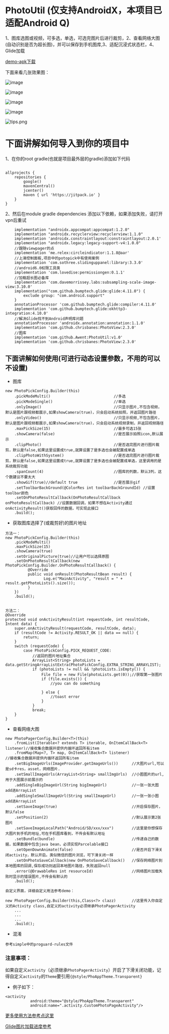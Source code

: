﻿
 # PhotoUtil (仅支持AndroidX，本项目已适配Android Q)
 1、图库选图或视频，可多选，单选，可选完图片后进行裁剪，2、查看网络大图(自动识别是否为超长图)，并可以保存到手机图库,3、适配沉浸式状态栏，4、Glide加载
 
 [demo-apk下载](https://github.com/Awent/PhotoUtil/blob/master/simaple/release/simaple-release.apk)
 
 下面来看几张效果图：

![image](https://github.com/Awent/PhotoPick-Master/blob/master/pictrue/304079-052c8fd0c9d22efd.gif)

![image](https://github.com/Awent/PhotoPick-Master/blob/master/pictrue/304079-8d726553c6c0b6ba.gif)

![image](https://github.com/Awent/PhotoPick-Master/blob/master/pictrue/304079-e4c819f695ed83c0.gif)

![image](https://github.com/Awent/PhotoPick-Master/blob/master/pictrue/device-2017-10-25-033458.png)

![tips.png](http://upload-images.jianshu.io/upload_images/304079-2344f7ec6b950a05.png?imageMogr2/auto-orient/strip%7CimageView2/2/w/1240)


# 下面讲解如何导入到你的项目中

1、在你的root gradle(也就是项目最外层的gradle)添加如下代码

```

allprojects {
    repositories {
        google()
        mavenCentral()
        jcenter()
        maven { url 'https://jitpack.io' }
    }
}

```

2、然后在module gradle dependencies 添加以下依赖，如果添加失败，请打开vpn后重试

```
    implementation "androidx.appcompat:appcompat:1.2.0"
    implementation "androidx.recyclerview:recyclerview:1.1.0"
    implementation 'androidx.constraintlayout:constraintlayout:2.0.1'
    implementation "androidx.legacy:legacy-support-v4:1.0.0"
    //跟随viewpager的点
    implementation 'me.relex:circleindicator:1.1.8@aar'
    //上滑控制面板,项目中的potopick中有使用案例
    implementation 'com.sothree.slidinguppanel:library:3.3.0'
    //android6.0权限工具类
    implementation 'com.lovedise:permissiongen:0.1.1'
    //加载超长图必备库
    implementation 'com.davemorrissey.labs:subsampling-scale-image-view:3.10.0'
    implementation("com.github.bumptech.glide:glide:4.11.0") {
        exclude group: "com.android.support"
    }
    annotationProcessor 'com.github.bumptech.glide:compiler:4.11.0'
    implementation 'com.github.bumptech.glide:okhttp3-integration:4.10.0'
    //解决Glide找不到Android声明库问题
    annotationProcessor 'androidx.annotation:annotation:1.1.0'
    implementation 'com.github.chrisbanes:PhotoView:2.3.0'
    //图库
    implementation 'com.github.Awent:PhotoUtil:v1.0'
    implementation 'com.github.chrisbanes:PhotoView:2.3.0'
```


## 下面讲解如何使用(可进行动态设置参数，不用的可以不设置)

- 图库

```
new PhotoPickConfig.Builder(this)
    .pickModeMulti()                            //多选
    .pickModeSingle()                           //单选
    .onlyImage()                                //只显示图片,不包含视频，默认是图片跟视频都展示,如果showCamera(true)，只会启动系统拍照，并返回图片路径
    .onlyVideo()                                //只显示视频,不包含图片，默认是图片跟视频都展示,如果showCamera(true)，只会启动系统视频录制，并返回视频路径
    .maxPickSize(15)                            //最多可选15张
    .showCamera(false)                          //是否展示拍照icon,默认展示
    .clipPhoto()                                //是否选完图片进行图片裁剪，默认是false,如果这里设置成true,就算设置了是多选也会被配置成单选
    .clipPhotoWithSystem()                      //是否选完图片进行图片裁剪，默认是false,如果这里设置成true,就算设置了是多选也会被配置成单选，这里调用的是系统裁剪功能
    .spanCount(4)                               //图库的列数，默认3列，这个数建议不要太大
    .showGif(true)//default true                //是否展示gif
    .setToolbarBackGround(@ColorRes int toolbarBackGroundId) //设置toolbar颜色
    .setOnPhotoResultCallback(OnPhotoResultCallback onPhotoResultCallback) //设置数据回调，如果不想在Activity通过onActivityResult()获取回传的数据，可实现此接口
    .build();

```

- 获取图库选择了(或裁剪好)的图片地址

```
方法一：
new PhotoPickConfig.Builder(this)
    .pickModeMulti()
    .maxPickSize(15)
    .showCamera(true)
    .setOriginalPicture(true)//让用户可以选择原图
    .setOnPhotoResultCallback(new PhotoPickConfig.Builder.OnPhotoResultCallback() {
          @Override
          public void onResult(PhotoResultBean result) {
                 Log.e("MainActivity", "result = " + result.getPhotoLists().size());
          }
    })
    .build();
    
    
方法二：
@Override
protected void onActivityResult(int requestCode, int resultCode, Intent data) {
    super.onActivityResult(requestCode, resultCode, data);
    if (resultCode != Activity.RESULT_OK || data == null) {
        return;
    }
    switch (requestCode) {
        case PhotoPickConfig.PICK_REQUEST_CODE:
            //返回的图片地址集合
            ArrayList<String> photoLists = data.getStringArrayListExtra(PhotoPickConfig.EXTRA_STRING_ARRAYLIST);
            if (photoLists != null && !photoLists.isEmpty()) {
                File file = new File(photoLists.get(0));//获取第一张图片
                if (file.exists()) {
                    //you can do something

                } else {
                    //toast error
                }
            }
            break;
    }
}

```

- 查看网络大图

```
new PhotoPagerConfig.Builder<T>(this)
    .fromList(Iterable<? extends T> iterable, OnItemCallBack<T> listener)//接收集合数据并提供内循环返回所有item
    .fromMap(Map<?, T> map, OnItemCallBack<T> listener)                  //接收集合数据并提供内循环返回所有item
    .setBigImageUrls(ImageProvider.getImageUrls())      //大图片url,可以是sd卡res，asset，网络图片.
    .setSmallImageUrls(ArrayList<String> smallImgUrls)  //小图图片的url,用于大图展示前展示的
    .addSingleBigImageUrl(String bigImageUrl)           //一张一张大图add进ArrayList
    .addSingleSmallImageUrl(String smallImageUrl)       //一张一张小图add进ArrayList
    .setSaveImage(true)                                 //开启保存图片，默认false
    .setPosition(2)                                     //默认展示第2张图片
    .setSaveImageLocalPath("Android/SD/xxx/xxx")        //这里是你想保存大图片到手机的地址,可在手机图库看到，不传会有默认地址
    .setBundle(bundle)                                  //传递自己的数据，如果数据中包含java bean，必须实现Parcelable接口
    .setOpenDownAnimate(false)                          //是否开启下滑关闭activity，默认开启。类似微信的图片浏览，可下滑关闭一样
    .setOnPhotoSaveCallback(new OnPhotoSaveCallback()   //保存网络图片到本地图库的回调,保存成功则返回本地图片路径，失败返回null
    .error(@DrawableRes int resourceId)                 //网络图片加载失败时显示的错误图片,不传会有默认的
    .build();
    
自定义界面，详细自定义用法参考demo：

new PhotoPagerConfig.Builder(this,Class<?> clazz)       //这里传入你自定义的Activity class,自定义的activity必须继承PhotoPagerActivity
    ...
    ...
    ...
    .build();
```

- 混淆

```
参考simple中的proguard-rules文件

```

### 注意事项：

如果自定义`activity`（必须继承`PhotoPagerActivity`）开启了下滑关闭功能，记得自定义`activity`的`Theme`要引用`{@style/PhoAppTheme.Transparent}`
 * 例子如下：
 ```
 <activity
            android:theme="@style/PhoAppTheme.Transparent"
            android:name=".activity.CustomPhotoPageActivity"/>
 ```
            
 
[更多使用方法参考点这里](https://github.com/Awent/PhotoUtil/blob/master/simaple/src/main/java/com/simaple/activity/MainActivity.java)

[Glide图片加载进度参考](https://juejin.im/post/6847902221951041549)


